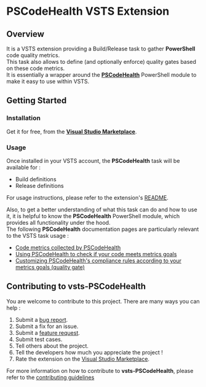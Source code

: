 # PSCodeHealth VSTS Extension  

## Overview  

It is a VSTS extension providing a Build/Release task to gather **PowerShell** code quality metrics.  
This task also allows to define (and optionally enforce) quality gates based on these code metrics.  
It is essentially a wrapper around the **[PSCodeHealth](https://github.com/MathieuBuisson/PSCodeHealth)** PowerShell module to make it easy to use within VSTS.  

## Getting Started  

### Installation  

Get it for free, from the **[Visual Studio Marketplace](https://marketplace.visualstudio.com/items?itemName=MathieuBuisson.MB-PSCodeHealth-task)**.  

### Usage  

Once installed in your VSTS account, the **PSCodeHealth** task will be available for :  
  - Build definitions  
  - Release definitions  

For usage instructions, please refer to the extension's [README](https://github.com/MathieuBuisson/vsts-PSCodeHealth/blob/master/PSCodeHealth/README.md).  

Also, to get a better understanding of what this task can do and how to use it, it is helpful to know the **PSCodeHealth** PowerShell module, which provides all functionality under the hood.  
The following **PSCodeHealth** documentation pages are particularly relevant to the VSTS task usage :  
  - [Code metrics collected by PSCodeHealth](http://pscodehealth.readthedocs.io/en/latest/Metrics/#metrics-collected-for-the-overall-health-report)  
  - [Using PSCodeHealth to check if your code meets metrics goals](http://pscodehealth.readthedocs.io/en/latest/HowDoI/CheckCodeCompliance/)  
  - [Customizing PSCodeHealth's compliance rules according to your metrics goals (quality gate)](http://pscodehealth.readthedocs.io/en/latest/HowDoI/CustomizeComplianceRules/)  

## Contributing to vsts-PSCodeHealth  

You are welcome to contribute to this project. There are many ways you can help :

1. Submit a [bug report](https://github.com/MathieuBuisson/vsts-PSCodeHealth/issues/new?template=bug_report.md).  
2. Submit a fix for an issue.  
3. Submit a [feature request](https://github.com/MathieuBuisson/vsts-PSCodeHealth/issues/new?template=feature_request.md).  
4. Submit test cases.  
5. Tell others about the project.  
6. Tell the developers how much you appreciate the project !  
7. Rate the extension on the [Visual Studio Marketplace](https://marketplace.visualstudio.com/items?itemName=MathieuBuisson.MB-PSCodeHealth-task).  

For more information on how to contribute to **vsts-PSCodeHealth**, please refer to the [contributing guidelines](https://github.com/MathieuBuisson/vsts-PSCodeHealth/blob/master/.github/CONTRIBUTING.md)  
